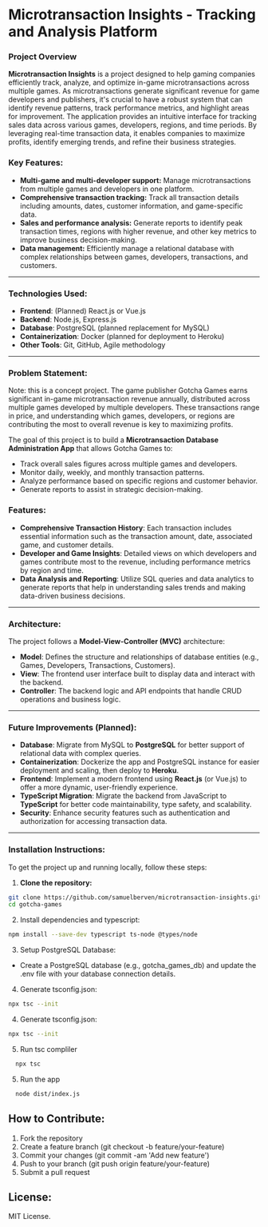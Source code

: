# Microtransaction Insights - Tracking and Analysis Platform

### Project Overview

**Microtransaction Insights** is a project designed to help gaming companies efficiently track, analyze, and optimize in-game microtransactions across multiple games. As microtransactions generate significant revenue for game developers and publishers, it's crucial to have a robust system that can identify revenue patterns, track performance metrics, and highlight areas for improvement.
The application provides an intuitive interface for tracking sales data across various games, developers, regions, and time periods. By leveraging real-time transaction data, it enables companies to maximize profits, identify emerging trends, and refine their business strategies.

### Key Features:
- **Multi-game and multi-developer support:** Manage microtransactions from multiple games and developers in one platform.
- **Comprehensive transaction tracking:** Track all transaction details including amounts, dates, customer information, and game-specific data.
- **Sales and performance analysis:** Generate reports to identify peak transaction times, regions with higher revenue, and other key metrics to improve business decision-making.
- **Data management:** Efficiently manage a relational database with complex relationships between games, developers, transactions, and customers.

---

### Technologies Used:
- **Frontend**: (Planned) React.js or Vue.js
- **Backend**: Node.js, Express.js
- **Database**: PostgreSQL (planned replacement for MySQL)
- **Containerization**: Docker (planned for deployment to Heroku)
- **Other Tools**: Git, GitHub, Agile methodology

---

### Problem Statement:
Note: this is a concept project.
The game publisher Gotcha Games earns significant in-game microtransaction revenue annually, distributed across multiple games developed by multiple developers. These transactions range in price, and understanding which games, developers, or regions are contributing the most to overall revenue is key to maximizing profits.

The goal of this project is to build a **Microtransaction Database Administration App** that allows Gotcha Games to:
- Track overall sales figures across multiple games and developers.
- Monitor daily, weekly, and monthly transaction patterns.
- Analyze performance based on specific regions and customer behavior.
- Generate reports to assist in strategic decision-making.

### Features:
- **Comprehensive Transaction History**: Each transaction includes essential information such as the transaction amount, date, associated game, and customer details.
- **Developer and Game Insights**: Detailed views on which developers and games contribute most to the revenue, including performance metrics by region and time.
- **Data Analysis and Reporting**: Utilize SQL queries and data analytics to generate reports that help in understanding sales trends and making data-driven business decisions.

---

### Architecture:
The project follows a **Model-View-Controller (MVC)** architecture:
- **Model**: Defines the structure and relationships of database entities (e.g., Games, Developers, Transactions, Customers).
- **View**: The frontend user interface built to display data and interact with the backend.
- **Controller**: The backend logic and API endpoints that handle CRUD operations and business logic.

---

### Future Improvements (Planned):
- **Database**: Migrate from MySQL to **PostgreSQL** for better support of relational data with complex queries.
- **Containerization**: Dockerize the app and PostgreSQL instance for easier deployment and scaling, then deploy to **Heroku**.
- **Frontend**: Implement a modern frontend using **React.js** (or Vue.js) to offer a more dynamic, user-friendly experience.
- **TypeScript Migration**: Migrate the backend from JavaScript to **TypeScript** for better code maintainability, type safety, and scalability.
- **Security**: Enhance security features such as authentication and authorization for accessing transaction data.

---

### Installation Instructions:
To get the project up and running locally, follow these steps:

1. **Clone the repository:**
  ```bash
  git clone https://github.com/samuelberven/microtransaction-insights.git
  cd gotcha-games
  ```
2. Install dependencies and typescript:
  ```bash
  npm install --save-dev typescript ts-node @types/node
  ```
3. Setup PostgreSQL Database:
- Create a PostgreSQL database (e.g., gotcha_games_db) and update the .env file with your database connection details.
4. Generate tsconfig.json:
  ```bash
  npx tsc --init 
  ```

4. Generate tsconfig.json:
  ```bash
  npx tsc --init 
  ```

5. Run tsc compliler
  ```bash
    npx tsc
  ```

5. Run the app
  ```bash
    node dist/index.js
  ```

<!-- 4. Run the application locally:
  ```bash
  npm start
  ``` -->
<!-- 5. Visit the app in your browser: Open http://localhost:3000 to interact with the app. -->

## How to Contribute:
1. Fork the repository
2. Create a feature branch (git checkout -b feature/your-feature)
3. Commit your changes (git commit -am 'Add new feature')
4. Push to your branch (git push origin feature/your-feature)
5. Submit a pull request

## License:
MIT License.
